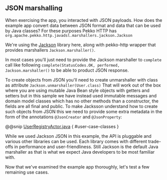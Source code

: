 JSON marshalling
----------------

When exercising the app, you interacted with JSON payloads. How does the example app convert data between JSON format and data that can be used by Java classes? For these purposes Pekko HTTP has `org.apache.pekko.http.javadsl.marshallers.jackson.Jackson`

We're using the [Jackson](https://github.com/FasterXML/jackson) library here, along with pekko-http wrapper that provides marshallers  `Jackson.marshaller()`.

In most cases you'll just need to provide the Jackson marshaller to `complete` call like following `complete(StatusCodes.OK, performed, Jackson.marshaller()` to be able to product JSON response.

To create objects from JSON you'll need to create unmarshaller with class as attribute  `Jackson.unmarshaller(User.class)`
That will work out of the box where you are using mutable Java Bean style objects with getters and setters but
in this sample we have instead used immutable messages and domain model classes which has no other methods than a constructor, the fields are all final and public. To make Jacksson understand how to create such objects from JSON this we need to provide some extra metadata in the form of the annotations `@JsonCreator` and `@JsonProperty`:

@@snip [UserRegistryActor.java]($g8src$/java/$package$/UserRegistry.java) { #user-case-classes }

While we used Jackson JSON in this example, the API is pluggable and various other libraries can be used. Each library comes with different trade-offs in performance and user-friendliness. Still Jackson is the default Java marshaller as that is what we expect Java developers to be most familiar with.

Now that we've examined the example app thoroughly, let's test a few remaining use cases.

